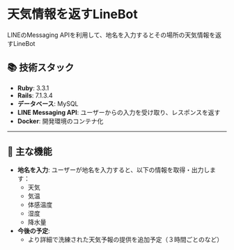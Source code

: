 # 天気情報を返すLineBot

LINEのMessaging APIを利用して、地名を入力するとその場所の天気情報を返すLineBot

## 📚 技術スタック

- **Ruby**: 3.3.1  
- **Rails**: 7.1.3.4  
- **データベース**: MySQL  
- **LINE Messaging API**: ユーザーからの入力を受け取り、レスポンスを返す  
- **Docker**: 開発環境のコンテナ化  

---

## 🌟 主な機能

- **地名を入力**: ユーザーが地名を入力すると、以下の情報を取得・出力します：
  - 天気
  - 気温
  - 体感温度
  - 湿度
  - 降水量  
- **今後の予定**: 
  - より詳細で洗練された天気予報の提供を追加予定（３時間ごとのなど）
